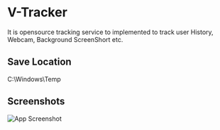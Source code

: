# V-Tracker
It is opensource tracking service to implemented to track user History, Webcam, Background ScreenShort etc.

## Save Location
C:\Windows\Temp  

## Screenshots
![App Screenshot](https://via.placeholder.com/468x300?text=App+Screenshot+Here)

